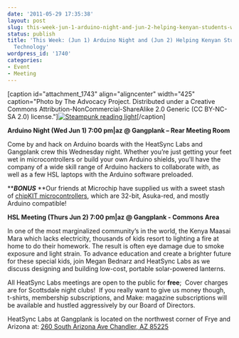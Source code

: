 ```yaml
---
date: '2011-05-29 17:35:38'
layout: post
slug: this-week-jun-1-arduino-night-and-jun-2-helping-kenyan-students-with-technology
status: publish
title: 'This Week: (Jun 1) Arduino Night and (Jun 2) Helping Kenyan Students with
  Technology'
wordpress_id: '1740'
categories:
- Event
- Meeting
---
```


[caption id="attachment_1743" align="aligncenter" width="425" caption="Photo by The Advocacy Project.  Distributed under a Creative Commons Attribution-NonCommercial-ShareAlike 2.0 Generic (CC BY-NC-SA 2.0) license."][![Steampunk reading light](http://www.heatsynclabs.org/wp-content/uploads/2011/05/3769063870_fb2591a458_o.jpg)](http://www.flickr.com/photos/advocacy_project/3769063870/in/photostream/)[/caption]

**Arduino Night (Wed Jun 1) 7:00 pm|az @ Gangplank – Rear Meeting Room**

Come by and hack on Arduino boards with the HeatSync Labs and Gangplank crew this Wednesday night. Whether you’re just getting your feet wet in microcontrollers or build your own Arduino shields, you’ll have the company of a wide skill range of Arduino hackers to collaborate with, as well as a few HSL laptops with the Arduino software preloaded.

*****BONUS*** **Our friends at Microchip have supplied us with a sweet stash of [chipKIT microcontrollers](http://hackaday.com/2011/05/21/bamf2011-chipkit-is-arduino-to-the-power-of-32/), which are 32-bit, Asuka-red, and mostly Arduino compatible!

**HSL Meeting (Thurs Jun 2) 7:00 pm|az @ Gangplank - Commons Area**

In one of the most marginalized community’s in the world, the Kenya Maasai Mara which lacks electricity, thousands of kids resort to lighting a fire at home to do their homework. The result is often eye damage due to smoke exposure and light strain. To advance education and create a brighter future for these special kids, join Megan Bednarz and HeatSync Labs as we discuss designing and building low-cost, portable solar-powered lanterns.

All HeatSync Labs meetings are open to the public for **free**;  Cover charges are for Scottsdale night clubs!  If you really want to give us money though, t-shirts, membership subscriptions, and Make: magazine subscriptions will be available and hustled aggressively by our Board of Directors.

HeatSync Labs at Gangplank is located on the northwest corner of Frye and Arizona at:
[260 South Arizona Ave
Chandler, AZ 85225](http://maps.google.com/maps?f=q&source=s_q&hl=en&geocode=&q=260+south+arizona+avenue+chandler+az&sll=33.30078,-111.840713&sspn=0.008035,0.010021&ie=UTF8&hq=&hnear=260+S+Arizona+Ave,+Chandler,+Maricopa,+Arizona+85225&ll=33.299615,-111.841915&spn=0.008035,0.010021&z=16)
